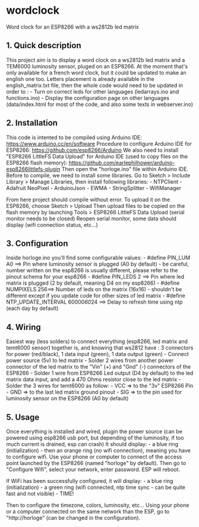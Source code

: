 # wordclock
Word clock for an ESP8266 with a ws2812b led matrix

## 1. Quick description
This project aim is to display a word clock on a ws2812b led matrix and a TEM6000 luminosity sensor, pluged on an ESP8266.
At the moment that's only available for a french word clock, but it could be updated to make an english one too. Letters placement is already available in the english_matrix.txt file, then the whole code would need to be updated in order to :
	- Turn on correct leds for other languages (ledarrays.ino and functions.ino)
	- Display the configuration page on other languages (data/index.html for most of the code, and also some texts in webserver.ino)
	
## 2. Installation
This code is intented to be compiled using Arduino IDE: https://www.arduino.cc/en/software
Procedure to configure Arduino IDE for ESP8266: https://github.com/esp8266/Arduino
We also need to install "ESP8266 LittleFS Data Upload" for Arduino IDE (used to copy files on the ESP8266 flash memory): https://github.com/earlephilhower/arduino-esp8266littlefs-plugin
Then open the "horloge.ino" file within Arduino IDE. Before to compile, we need to install some libraries.
Go to Sketch > Include Library > Manage Libraries, then install following libraries:
	- NTPClient
	- Adafruit NeoPixel
	- ArduinoJson
	- EWMA
	- StringSplitter
	- WifiManager
	
From here project should compile without error.
To upload it on the ESP8266, choose Sketch > Upload
Then upload files to be copied on the flash memory by launching Tools > ESP8266 LittleFS Data Upload (serial monitor needs to be closed)
Reopen serial monitor, some data should display (wifi connection status, etc...)

## 3. Configuration
Inside horloge.ino you'll find some configurable values:
	- #define PIN_LUM     A0 ==> Pin where luminosity sensor is plugged (A0 by default) - be careful, number written on the esp8266 is usually different, please refer to the pinout schema for your esp8266
	- #define PIN_LEDS    2  ==> Pin where led matrix is plugged (2 by default, meaning D4 on my esp8266)
	- #define NUMPIXELS   256==> Number of leds on the matrix (16x16) - shouldn't be different except if you update code for other sizes of led matrix
	- #define NTP_UPDATE_INTERVAL 60000*60*24 ==> Delay to refresh time using ntp (each day by default)
	
## 4. Wiring
Easiest way (less solders) to connect everything (esp8266, led matrix and temt6000 sensor) together is, and knowing that ws2812 have : 3 connectors for power (red/black), 1 data input (green), 1 data output (green)
	- Connect power source (5v) to led matrix
	- Solder 2 wires from another power connector of the led matrix to the "Vin" (+) and "Gnd" (-) connectors of the ESP8266
	- Solder 1 wire from ESP8266 Led output (D4 by default) to the led matrix data input, and add a 470 Ohms resistor close to the led matrix
	- Solder the 3 wires for temt6000 as follow:
		- VCC => to the "3v" ESP8266 Pin
		- GND => to the last led matrix ground pinout
		- SIG => to the pin used for luminosity sensor on the ESP8266 (A0 by default)
		
## 5. Usage
Once everything is installed and wired, plugin the power source (can be powered using esp8266 usb port, but depending of the luminosity, if too much current is drained, esp can crash)
It should display:
	- a blue ring (initialization)
	- then an orange ring (no wifi connection), meaning you have to configure wifi. Use your phone or computer to connect of the access point launched by the ESP8266 (named "horloge" by default). Then go to "Configure Wifi", select your network, enter password. ESP will reboot.

If WiFi has been successfully configured, it will display:
	- a blue ring (initialization)
	- a green ring (wifi connected, ntp time sync - can be quite fast and not visible)
	- TIME!
	
Then to configure the timezone, colors, luminosity, etc... Using your phone or a computer connected on the same network than the ESP, go to "http://horloge" (can be changed in the configuration).